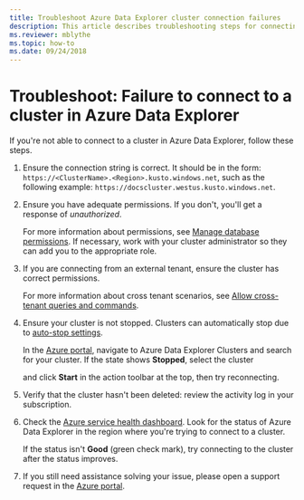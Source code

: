 ```yaml
---
title: Troubleshoot Azure Data Explorer cluster connection failures
description: This article describes troubleshooting steps for connecting to a cluster in Azure Data Explorer.
ms.reviewer: mblythe
ms.topic: how-to
ms.date: 09/24/2018
---
```


# Troubleshoot: Failure to connect to a cluster in Azure Data Explorer

If you're not able to connect to a cluster in Azure Data Explorer, follow these steps.

1. Ensure the connection string is correct. It should be in the form: `https://<ClusterName>.<Region>.kusto.windows.net`, such as the following example:  `https://docscluster.westus.kusto.windows.net`.

1. Ensure you have adequate permissions. If you don't, you'll get a response of *unauthorized*.

    For more information about permissions, see [Manage database permissions](manage-database-permissions.md). If necessary, work with your cluster administrator so they can add you to the appropriate role.
    
1. If you are connecting from an external tenant, ensure the cluster has correct permissions.

    For more information about cross tenant scenarios, see [Allow cross-tenant queries and commands](cross-tenant-query-and-commands.md).
   
1. Ensure your cluster is not stopped. Clusters can automatically stop due to [auto-stop settings](auto-stop-clusters.md).
  
    In the [Azure portal](https://ms.portal.azure.com/), navigate to Azure Data Explorer Clusters and search for your cluster. If the state shows **Stopped**, select the cluster

   and click **Start** in the action toolbar at the top, then try reconnecting. 

1. Verify that the cluster hasn't been deleted: review the activity log in your subscription.

1. Check the [Azure service health dashboard](https://azure.microsoft.com/status/). Look for the status of Azure Data Explorer in the region where you're trying to connect to a cluster.

    If the status isn't **Good** (green check mark), try connecting to the cluster after the status improves.

1. If you still need assistance solving your issue, please open a support request in the [Azure portal](https://portal.azure.com/#blade/Microsoft_Azure_Support/HelpAndSupportBlade/overview).
